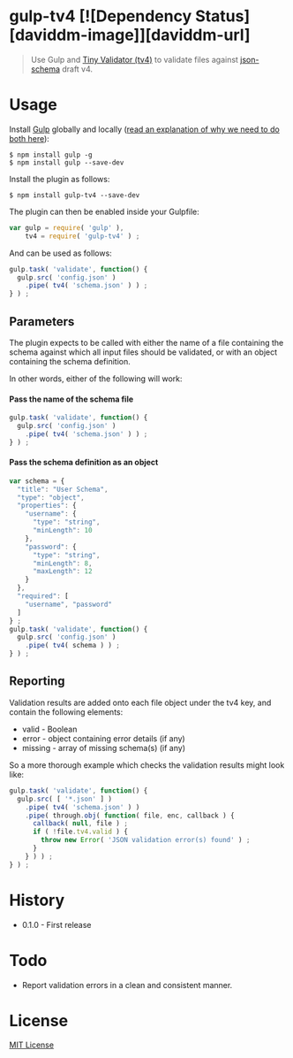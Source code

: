 # gulp-tv4 [![Dependency Status][daviddm-image]][daviddm-url]

> Use Gulp and [Tiny Validator (tv4)](https://github/com/geraintluff/tv4) to validate files against [json-schema](https://json-schema.org/) draft v4.


# Usage

Install [Gulp](https://gulpjs.com) globally and locally ([read an explanation of why we need to do both here](http://blog.dwaynecrooks.com/post/110903139442/why-do-we-need-to-install-gulp-globally-and)):

```shell
$ npm install gulp -g
$ npm install gulp --save-dev
```

Install the plugin as follows:

```shell
$ npm install gulp-tv4 --save-dev
```

The plugin can then be enabled inside your Gulpfile:

```js
var gulp = require( 'gulp' ),
    tv4 = require( 'gulp-tv4' ) ;
```

And can be used as follows:

```js
gulp.task( 'validate', function() {
  gulp.src( 'config.json' )
    .pipe( tv4( 'schema.json' ) ) ;
} ) ;
```


## Parameters

The plugin expects to be called with either the name of a file containing the schema against which all input files should be validated, or with an object containing the schema definition.

In other words, either of the following will work:

#### Pass the name of the schema file

```js
gulp.task( 'validate', function() {
  gulp.src( 'config.json' )
    .pipe( tv4( 'schema.json' ) ) ;
} ) ;
```

#### Pass the schema definition as an object

```js
var schema = {
  "title": "User Schema",
  "type": "object",
  "properties": {
    "username": {
      "type": "string",
      "minLength": 10
    },
    "password": {
      "type": "string",
      "minLength": 8,
      "maxLength": 12
    }
  },
  "required": [
    "username", "password"
  ]
} ;
gulp.task( 'validate', function() {
  gulp.src( 'config.json' )
    .pipe( tv4( schema ) ) ;
} ) ;
```


## Reporting

Validation results are added onto each file object under the tv4 key, and contain the following elements:

* valid - Boolean
* error - object containing error details (if any)
* missing - array of missing schema(s) (if any)

So a more thorough example which checks the validation results might look like:

```js
gulp.task( 'validate', function() {
  gulp.src( [ '*.json' ] )
    .pipe( tv4( 'schema.json' ) )
    .pipe( through.obj( function( file, enc, callback ) {
      callback( null, file ) ;
      if ( !file.tv4.valid ) {
        throw new Error( 'JSON validation error(s) found' ) ;
      }
    } ) ) ;
} ) ;
```


# History

* 0.1.0 - First release


# Todo

* Report validation errors in a clean and consistent manner.


# License

[MIT License](http://en.wikipedia.org/wiki/MIT_License)
